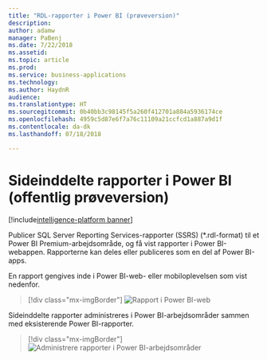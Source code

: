 ```yaml
---
title: "RDL-rapporter i Power BI (prøveversion)"
description: 
author: adamw
manager: PaBenj
ms.date: 7/22/2018
ms.assetid: 
ms.topic: article
ms.prod: 
ms.service: business-applications
ms.technology: 
ms.author: HaydnR
audience: 
ms.translationtype: HT
ms.sourcegitcommit: 0b40bb3c98145f5a260f412701a884a5936174ce
ms.openlocfilehash: 4959c5d87e6f7a76c11109a21ccfcd1a887a9d1f
ms.contentlocale: da-dk
ms.lasthandoff: 07/18/2018

---
```

# <a name="paginated-reports-in-power-bi-public-preview"></a>Sideinddelte rapporter i Power BI (offentlig prøveversion)

[!include[intelligence-platform banner](../../includes/intelligence-platform.md)]



Publicer SQL Server Reporting Services-rapporter (SSRS) (\*.rdl-format) til et Power BI Premium-arbejdsområde, og få vist rapporter i Power BI-webappen. Rapporterne kan deles eller publiceres som en del af Power BI-apps.

En rapport gengives inde i Power BI-web- eller mobiloplevelsen som vist nedenfor.

> [!div class="mx-imgBorder"]
> ![](media/rdl-report-render.png "Rapport i Power BI-web")

Sideinddelte rapporter administreres i Power BI-arbejdsområder sammen med eksisterende Power BI-rapporter.

> [!div class="mx-imgBorder"]
> ![](media/rdl-report-list.png "Administrere rapporter i Power BI-arbejdsområder")

